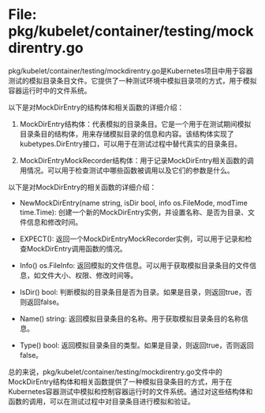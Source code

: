 # File: pkg/kubelet/container/testing/mockdirentry.go

pkg/kubelet/container/testing/mockdirentry.go是Kubernetes项目中用于容器测试的模拟目录条目文件。它提供了一种测试环境中模拟目录项的方式，用于模拟容器运行时中的文件系统。

以下是对MockDirEntry的结构体和相关函数的详细介绍：

1. MockDirEntry结构体：代表模拟的目录条目。它是一个用于在测试期间模拟目录条目的结构体，用来存储模拟目录的信息和内容。该结构体实现了kubetypes.DirEntry接口，可以用于在测试过程中替代真实的目录条目。

2. MockDirEntryMockRecorder结构体：用于记录MockDirEntry相关函数的调用情况。可以用于检查测试中哪些函数被调用以及它们的参数是什么。

以下是对MockDirEntry的相关函数的详细介绍：

- NewMockDirEntry(name string, isDir bool, info os.FileMode, modTime time.Time): 创建一个新的MockDirEntry实例，并设置名称、是否为目录、文件信息和修改时间。

- EXPECT(): 返回一个MockDirEntryMockRecorder实例，可以用于记录和检查MockDirEntry调用函数的情况。

- Info() os.FileInfo: 返回模拟的文件信息。可以用于获取模拟目录条目的文件信息，如文件大小、权限、修改时间等。

- IsDir() bool: 判断模拟的目录条目是否为目录。如果是目录，则返回true，否则返回false。

- Name() string: 返回模拟目录条目的名称。用于获取模拟目录条目的名称信息。

- Type() bool: 返回模拟目录条目的类型。如果是目录，则返回true，否则返回false。

总的来说，pkg/kubelet/container/testing/mockdirentry.go文件中的MockDirEntry结构体和相关函数提供了一种模拟目录条目的方式，用于在Kubernetes容器测试中模拟和控制容器运行时的文件系统。通过对这些结构体和函数的调用，可以在测试过程中对目录条目进行模拟和验证。

